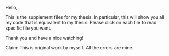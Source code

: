Hello,

This is the supplement files for my thesis. 
In particular, this will show you all my code that is equivalent to my thesis. 
Please click on each file to read specific file you want.

Thank you and have a nice watching! 

Claim: This is original work by myself. All the errors are mine. 
